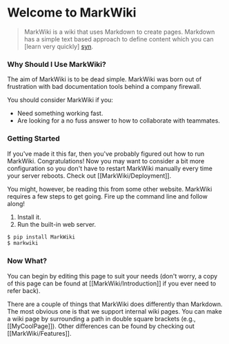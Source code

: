 Welcome to MarkWiki
===================

> MarkWiki is a wiki that uses Markdown to create pages. Markdown has a simple
text based approach to define content which you can [learn very quickly] [syn].

### Why Should I Use MarkWiki?

The aim of MarkWiki is to be dead simple. MarkWiki was born out of frustration
with bad documentation tools behind a company firewall.

You should consider MarkWiki if you:

* Need something working fast.
* Are looking for a no fuss answer to how to collaborate with teammates.

### Getting Started

If you've made it this far, then you've probably figured out how to run
MarkWiki. Congratulations! Now you may want to consider a bit more
configuration so you don't have to restart MarkWiki manually every time your
server reboots. Check out [[MarkWiki/Deployment]].

You might, however, be reading this from some other website. MarkWiki
requires a few steps to get going. Fire up the command line and follow along!

1. Install it.
2. Run the built-in web server.

```bash
$ pip install MarkWiki
$ markwiki
```

### Now What?

You can begin by editing this page to suit your needs (don't worry, a copy of
this page can be found at [[MarkWiki/Introduction]] if you ever need to refer
back).

There are a couple of things that MarkWiki does differently than Markdown. The
most obvious one is that we support internal wiki pages. You can make a wiki
page by surrounding a path in double square brackets (e.g., \[[MyCoolPage]]).
Other differences can be found by checking out [[MarkWiki/Features]].

[syn]: http://daringfireball.net/projects/markdown/syntax

